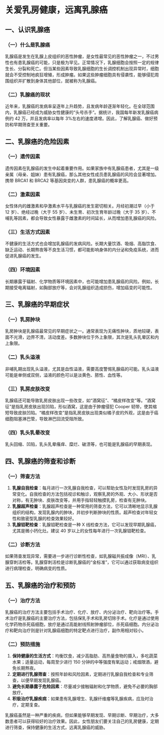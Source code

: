 # 关爱乳房健康，远离乳腺癌

## 一、认识乳腺癌
### （一）什么是乳腺癌
乳腺癌是发生在乳腺上皮组织的恶性肿瘤，是女性最常见的恶性肿瘤之一，不过男性也有患乳腺癌的可能，只是极为罕见。正常情况下，乳腺细胞会按照一定的规律生长、分裂和死亡。但当某些因素导致乳腺细胞的生长调控机制出现异常时，细胞就会不受控制地疯狂增殖，形成肿瘤。如果这些肿瘤细胞具有侵袭性，能够侵犯周围组织并扩散到身体其他部位，就被称为乳腺癌。

### （二）乳腺癌的现状
近年来，乳腺癌的发病率呈逐年上升趋势，且发病年龄逐渐年轻化。在全球范围内，乳腺癌已经成为威胁女性健康的“头号杀手”。据统计，我国每年新发乳腺癌病例约 42 万，并且发病率以每年 3%左右的速度递增。因此，了解乳腺癌、做好预防和早期筛查至关重要。

## 二、乳腺癌的危险因素
### （一）遗传因素
遗传因素在乳腺癌的发生中起着重要作用。如果家族中有乳腺癌患者，尤其是一级亲属（母亲、姐妹）患有乳腺癌，那么其他女性成员患乳腺癌的风险会显著增加。携带 BRCA1 和 BRCA2 等基因突变的人群，患乳腺癌的概率更高。

### （二）激素因素
女性体内的雌激素和孕激素水平与乳腺癌的发生密切相关。月经初潮过早（小于 12 岁）、绝经过晚（大于 55 岁）、未生育、初次生育年龄过晚（大于 35 岁）、不哺乳等因素，都会导致女性暴露于雌激素的时间延长，从而增加患乳腺癌的风险。

### （三）生活方式因素
不健康的生活方式也会增加乳腺癌的发病风险。长期大量饮酒、吸烟、高脂饮食、缺乏运动、长期熬夜等不良生活习惯，都可能影响身体的内分泌和免疫系统，进而促进乳腺癌的发生。

### （四）环境因素
长期暴露于辐射、化学物质等环境因素中，也可能增加患乳腺癌的风险。例如，长期接受电离辐射，如胸部放疗等，会对乳腺组织造成损伤，增加癌变的可能性。

## 三、乳腺癌的早期症状
### （一）乳房肿块
乳房肿块是乳腺癌最常见的早期症状之一。通常表现为无痛性肿块，质地较硬，表面不光滑，边界不清，活动度差。多数肿块位于外上象限，其次是乳头乳晕区和内上象限。

### （二）乳头溢液
非哺乳期出现乳头溢液，尤其是血性溢液，需要高度警惕乳腺癌的可能。乳头溢液可能是单侧或双侧，溢液的颜色可以是淡黄色、脓性、血性等。

### （三）乳房皮肤改变
乳腺癌还可能导致乳房皮肤出现一些改变，如“酒窝征”、“橘皮样改变”等。“酒窝征”是指乳房皮肤出现凹陷，形似酒窝，这是由于肿瘤侵犯 Cooper 韧带，使其缩短导致皮肤凹陷。“橘皮样改变”是指乳房皮肤出现类似橘子皮的外观，这是由于癌细胞阻塞淋巴管，导致淋巴回流受阻所致。

### （四）乳头乳晕改变
乳头回缩、凹陷，乳头乳晕瘙痒、糜烂、破溃等，也可能是乳腺癌的早期表现。

## 四、乳腺癌的筛查和诊断
### （一）筛查方法
1. **乳腺自我检查**：每月进行一次乳腺自我检查，可以帮助女性及时发现乳房的异常变化。自我检查的方法包括视诊和触诊，观察乳房的外观、大小、形状是否对称，有无肿块、皮肤改变等，并用手指轻轻触摸乳房，检查有无肿块。
2. **乳腺超声检查**：乳腺超声检查是一种常用的筛查方法，它可以清晰地显示乳腺组织的结构，发现乳腺内的肿块，并初步判断肿块的性质。超声检查对年轻女性和致密型乳腺的检查效果较好。
3. **乳腺钼靶检查**：乳腺钼靶检查是一种 X 线检查方法，它可以发现早期乳腺癌，尤其是微小钙化灶。建议 40 岁以上的女性每年进行一次乳腺钼靶检查。

### （二）诊断方法
如果筛查发现异常，需要进一步进行诊断性检查，如乳腺磁共振成像（MRI）、乳腺穿刺活检等。乳腺穿刺活检是诊断乳腺癌的“金标准”，它可以通过获取病变组织进行病理检查，明确病变的性质。

## 五、乳腺癌的治疗和预防
### （一）治疗方法
乳腺癌的治疗方法主要包括手术治疗、化疗、放疗、内分泌治疗、靶向治疗等。手术治疗是乳腺癌的主要治疗方法，包括保乳手术和乳房切除手术。化疗是通过使用化学药物杀死癌细胞，放疗是通过高能射线照射肿瘤部位，杀死癌细胞。内分泌治疗和靶向治疗则是针对乳腺癌细胞的特定靶点进行治疗，副作用相对较小。

### （二）预防措施
1. **保持健康的生活方式**：均衡饮食，减少高脂肪、高热量食物的摄入，多吃蔬菜水果；适量运动，每周至少进行 150 分钟的中等强度有氧运动；戒烟限酒，避免长期熬夜。
2. **定期进行乳腺筛查**：按照年龄和风险因素，定期进行乳腺自我检查和专业筛查，以便早期发现乳腺癌。
3. **避免长期暴露于危险因素**：尽量减少接触辐射和化学物质，避免不必要的胸部放疗。
4. **积极治疗乳腺疾病**：如果患有乳腺增生、乳腺纤维瘤等乳腺疾病，应及时治疗，定期复查。

乳腺癌虽然是一种严重的疾病，但如果能够早期发现、早期诊断、早期治疗，大多数患者可以获得较好的治疗效果。因此，女性朋友们要关注自己的乳房健康，定期进行筛查，保持健康的生活方式，远离乳腺癌的威胁。